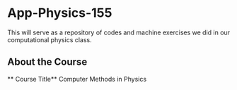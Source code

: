 # App-Physics-155
This will serve as a repository of codes and machine exercises we did in our computational physics class. 

## About the Course
** Course Title**
Computer Methods in Physics

